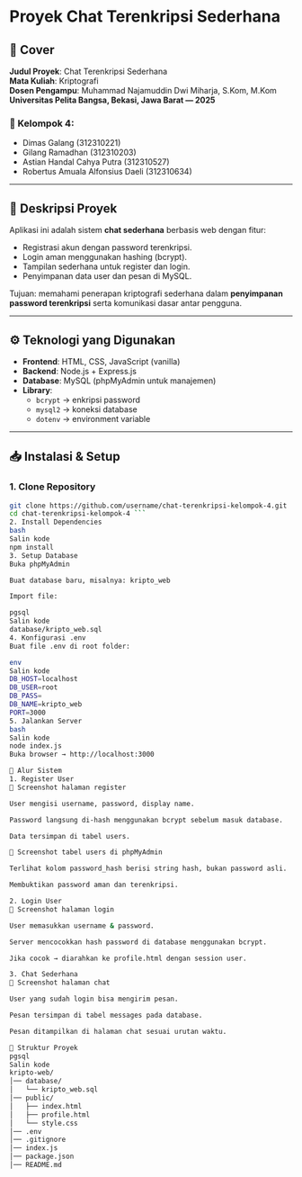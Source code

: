 # Proyek Chat Terenkripsi Sederhana

## 📖 Cover
**Judul Proyek**: Chat Terenkripsi Sederhana  
**Mata Kuliah**: Kriptografi  
**Dosen Pengampu**: Muhammad Najamuddin Dwi Miharja, S.Kom, M.Kom  
**Universitas Pelita Bangsa, Bekasi, Jawa Barat — 2025**

### 👥 Kelompok 4:
- Dimas Galang (312310221)  
- Gilang Ramadhan (312310203)  
- Astian Handal Cahya Putra (312310527)  
- Robertus Amuala Alfonsius Daeli (312310634)  

---

## 📌 Deskripsi Proyek
Aplikasi ini adalah sistem **chat sederhana** berbasis web dengan fitur:
- Registrasi akun dengan password terenkripsi.  
- Login aman menggunakan hashing (bcrypt).  
- Tampilan sederhana untuk register dan login.  
- Penyimpanan data user dan pesan di MySQL.  

Tujuan: memahami penerapan kriptografi sederhana dalam **penyimpanan password terenkripsi** serta komunikasi dasar antar pengguna.

---

## ⚙️ Teknologi yang Digunakan
- **Frontend**: HTML, CSS, JavaScript (vanilla)  
- **Backend**: Node.js + Express.js  
- **Database**: MySQL (phpMyAdmin untuk manajemen)  
- **Library**:
  - `bcrypt` → enkripsi password
  - `mysql2` → koneksi database
  - `dotenv` → environment variable  

---

## 📥 Instalasi & Setup

### 1. Clone Repository
```bash
git clone https://github.com/username/chat-terenkripsi-kelompok-4.git
cd chat-terenkripsi-kelompok-4 ```
2. Install Dependencies
bash
Salin kode
npm install
3. Setup Database
Buka phpMyAdmin

Buat database baru, misalnya: kripto_web

Import file:

pgsql
Salin kode
database/kripto_web.sql
4. Konfigurasi .env
Buat file .env di root folder:

env
Salin kode
DB_HOST=localhost
DB_USER=root
DB_PASS=
DB_NAME=kripto_web
PORT=3000
5. Jalankan Server
bash
Salin kode
node index.js
Buka browser → http://localhost:3000

🔄 Alur Sistem
1. Register User
📸 Screenshot halaman register

User mengisi username, password, display name.

Password langsung di-hash menggunakan bcrypt sebelum masuk database.

Data tersimpan di tabel users.

📸 Screenshot tabel users di phpMyAdmin

Terlihat kolom password_hash berisi string hash, bukan password asli.

Membuktikan password aman dan terenkripsi.

2. Login User
📸 Screenshot halaman login

User memasukkan username & password.

Server mencocokkan hash password di database menggunakan bcrypt.

Jika cocok → diarahkan ke profile.html dengan session user.

3. Chat Sederhana
📸 Screenshot halaman chat

User yang sudah login bisa mengirim pesan.

Pesan tersimpan di tabel messages pada database.

Pesan ditampilkan di halaman chat sesuai urutan waktu.

📂 Struktur Proyek
pgsql
Salin kode
kripto-web/
│── database/
│   └── kripto_web.sql
│── public/
│   ├── index.html
│   ├── profile.html
│   └── style.css
│── .env
│── .gitignore
│── index.js
│── package.json
│── README.md

